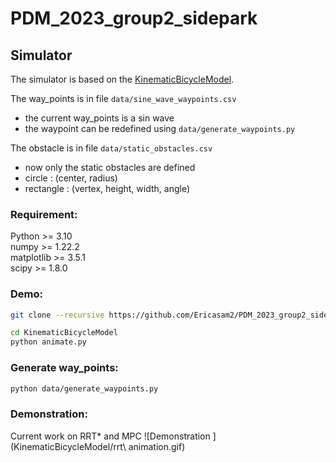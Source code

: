 # PDM_2023_group2_sidepark
## Simulator
The simulator is based on the [KinematicBicycleModel](https://github.com/winstxnhdw/KinematicBicycleModel/tree/main).

The way_points is in file `data/sine_wave_waypoints.csv`
* the current way_points is a sin wave
* the waypoint can be redefined using `data/generate_waypoints.py`

The obstacle is in file `data/static_obstacles.csv`
* now only the static obstacles are defined
* circle : (center, radius)
* rectangle : (vertex, height, width, angle)

### Requirement: 
Python >= 3.10\
numpy >= 1.22.2\
matplotlib >= 3.5.1\
scipy >= 1.8.0

### Demo:
```bash
git clone --recursive https://github.com/Ericasam2/PDM_2023_group2_sidepark.git
```
```bash
cd KinematicBicycleModel
python animate.py
```

### Generate way_points:
```bash
python data/generate_waypoints.py
```

### Demonstration:
Current work on RRT* and MPC
![Demonstration ](KinematicBicycleModel/rrt\ animation.gif)


